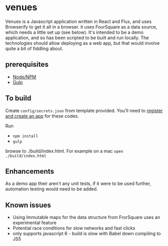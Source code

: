 # venues

Venues is a Javascript application written in React and Flux, and uses Browserify to get it all in a browser. 
it uses FourSquare as a data source, which needs a little set up (see below). It's intended to be a demo application,
and so has been scripted to be built and run locally. The technologies should allow deploying as a web app, but that 
would involve quite a bit of fiddling about.  

## prerequisites

* [Node/NPM](https://nodejs.org/en/)
* [Gulp](http://gulpjs.com/)


## To build

Create `config/secrets.json` from template provided. You'll need to [register and create an app](https://foursquare.com/developers/apps) for these codes.

Run

* `npm install`
* `gulp`


browse to ./build/index.html. For example on a mac `open ./build/index.html`

## Enhancements
As a demo app their aren't any unit tests, if it were to be used further, automation testing would need to be added.

## Known issues

* Using Immutable maps for the data structure from FrorSquare uses an experimental feature
* Potential race conditions for slow networks and fast clicks
* only supports javascript 6 - build is slow with Babel down compiling to JS5